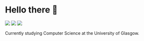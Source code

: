 # Hello there 🐧

<a href="https://twitter.com/nikit_ivan"><img src="https://img.shields.io/badge/Twitter-1DA1F2?style=for-the-badge&logo=twitter&logoColor=white"></a>
<a href="https://www.linkedin.com/in/ivannikitin1/"><img src="https://img.shields.io/badge/LinkedIn-0077B5?style=for-the-badge&logo=linkedin&logoColor=white"></a>
<a href="mailto:nikitin.ivan.dev@gmail.com"><img src="https://img.shields.io/badge/Gmail-D14836?style=for-the-badge&logo=gmail&logoColor=white"></a>

Currently studying Computer Science at the University of Glasgow.
